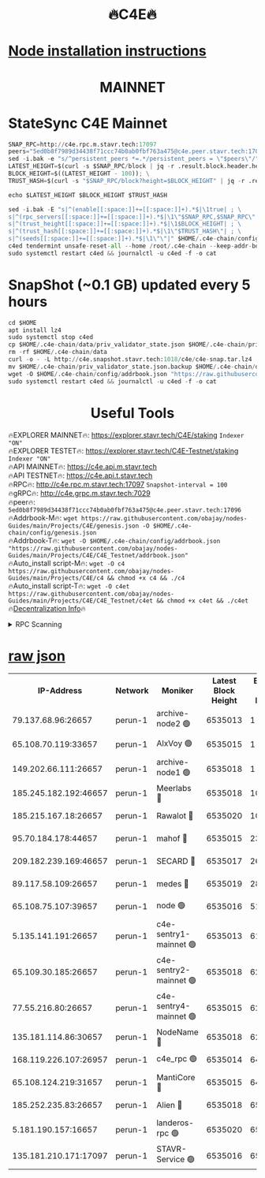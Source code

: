 <h1 align="center"> 🔥C4E🔥</h1>

[Node installation instructions](https://github.com/obajay/nodes-Guides/tree/main/Projects/C4E)
=

<h1 align="center"> MAINNET</h1>

# StateSync C4E Mainnet
```python
SNAP_RPC=http://c4e.rpc.m.stavr.tech:17097
peers="5ed0b8f7989d34438f71ccc74b0ab0fbf763a475@c4e.peer.stavr.tech:17096"
sed -i.bak -e "s/^persistent_peers *=.*/persistent_peers = \"$peers\"/" $HOME/.c4e-chain/config/config.toml
LATEST_HEIGHT=$(curl -s $SNAP_RPC/block | jq -r .result.block.header.height); \
BLOCK_HEIGHT=$((LATEST_HEIGHT - 100)); \
TRUST_HASH=$(curl -s "$SNAP_RPC/block?height=$BLOCK_HEIGHT" | jq -r .result.block_id.hash)

echo $LATEST_HEIGHT $BLOCK_HEIGHT $TRUST_HASH

sed -i.bak -E "s|^(enable[[:space:]]+=[[:space:]]+).*$|\1true| ; \
s|^(rpc_servers[[:space:]]+=[[:space:]]+).*$|\1\"$SNAP_RPC,$SNAP_RPC\"| ; \
s|^(trust_height[[:space:]]+=[[:space:]]+).*$|\1$BLOCK_HEIGHT| ; \
s|^(trust_hash[[:space:]]+=[[:space:]]+).*$|\1\"$TRUST_HASH\"| ; \
s|^(seeds[[:space:]]+=[[:space:]]+).*$|\1\"\"|" $HOME/.c4e-chain/config/config.toml
c4ed tendermint unsafe-reset-all --home /root/.c4e-chain --keep-addr-book
sudo systemctl restart c4ed && journalctl -u c4ed -f -o cat
```
# SnapShot (~0.1 GB) updated every 5 hours
```python
cd $HOME
apt install lz4
sudo systemctl stop c4ed
cp $HOME/.c4e-chain/data/priv_validator_state.json $HOME/.c4e-chain/priv_validator_state.json.backup
rm -rf $HOME/.c4e-chain/data
curl -o - -L http://c4e.snapshot.stavr.tech:1018/c4e/c4e-snap.tar.lz4 | lz4 -c -d - | tar -x -C $HOME/.c4e-chain --strip-components 2
mv $HOME/.c4e-chain/priv_validator_state.json.backup $HOME/.c4e-chain/data/priv_validator_state.json
wget -O $HOME/.c4e-chain/config/addrbook.json "https://raw.githubusercontent.com/obajay/nodes-Guides/main/Projects/C4E/addrbook.json"
sudo systemctl restart c4ed && journalctl -u c4ed -f -o cat
```
 <h1 align="center"> Useful Tools</h1>

🔥EXPLORER MAINNET🔥:  https://explorer.stavr.tech/C4E/staking            `Indexer "ON"` \
🔥EXPLORER TESTET🔥:   https://explorer.stavr.tech/C4E-Testnet/staking     `Indexer "ON"` \
🔥API MAINNET🔥:       https://c4e.api.m.stavr.tech \
🔥API TESTNET🔥:       https://c4e.api.t.stavr.tech \
🔥RPC🔥:               http://c4e.rpc.m.stavr.tech:17097                  `Snapshot-interval = 100` \
🔥gRPC🔥:              http://c4e.grpc.m.stavr.tech:7029 \
🔥peer🔥:              `5ed0b8f7989d34438f71ccc74b0ab0fbf763a475@c4e.peer.stavr.tech:17096` \
🔥Addrbook-M🔥:    ```wget https://raw.githubusercontent.com/obajay/nodes-Guides/main/Projects/C4E/genesis.json -O $HOME/.c4e-chain/config/genesis.json``` \
🔥Addrbook-T🔥:    ```wget -O $HOME/.c4e-chain/config/addrbook.json "https://raw.githubusercontent.com/obajay/nodes-Guides/main/Projects/C4E/C4E_Testnet/addrbook.json"``` \
🔥Auto_install script-M🔥: ```wget -O c4 https://raw.githubusercontent.com/obajay/nodes-Guides/main/Projects/C4E/c4 && chmod +x c4 && ./c4``` \
🔥Auto_install script-T🔥: ```wget -O c4et https://raw.githubusercontent.com/obajay/nodes-Guides/main/Projects/C4E/C4E_Testnet/c4et && chmod +x c4et && ./c4et``` \
🔥[Decentralization Info](https://github.com/obajay/StateSync-snapshots/tree/main/Projects/C4E/Decentralization)🔥




<details>
<summary>RPC Scanning</summary>

<h2 align="center"> We scan nodes in real time every 4 hours. And we provide the final result of RPC endpoints.
We cannot influence the operation of these nodes in any way. </h2>


```python
If Voting Power is higher than 0 --> then the Node is a validator of the network and may be subject to attack and be a potential threat to the chain.
```
```python
We marked such validators with a red symbol
```

</details>

[raw json](https://rpc-check.c4e.stavr.tech/c4e/rpc-c4e-result.json)
=



<table><tr><th>IP-Address</th><th>Network</th><th>Moniker</th><th>Latest Block Height</th><th>Earliest Block Height</th><th>Catching Up</th><th>Tx Index</th><th>Voting Power</th><th>Scan Time</th></tr><tr><td>79.137.68.96:26657</td><td>perun-1</td><td>archive-node2 🟢</td><td>6535013</td><td>1</td><td>False</td><td>on</td><td>0</td><td>2024-01-01T01:24:15.486182743UTC</td></tr><tr><td>65.108.70.119:33657</td><td>perun-1</td><td>AlxVoy 🟢</td><td>6535015</td><td>1</td><td>False</td><td>on</td><td>0</td><td>2024-01-01T01:24:29.574886165UTC</td></tr><tr><td>149.202.66.111:26657</td><td>perun-1</td><td>archive-node1 🟢</td><td>6535018</td><td>1</td><td>False</td><td>on</td><td>0</td><td>2024-01-01T01:24:45.197643411UTC</td></tr><tr><td>185.245.182.192:46657</td><td>perun-1</td><td>Meerlabs 🔴</td><td>6535018</td><td>1051501</td><td>False</td><td>on</td><td>493550</td><td>2024-01-01T01:24:48.574305527UTC</td></tr><tr><td>185.215.167.18:26657</td><td>perun-1</td><td>Rawalot 🔴</td><td>6535020</td><td>1090501</td><td>False</td><td>on</td><td>579034</td><td>2024-01-01T01:25:00.197566676UTC</td></tr><tr><td>95.70.184.178:44657</td><td>perun-1</td><td>mahof 🔴</td><td>6535015</td><td>2342001</td><td>False</td><td>off</td><td>1357006</td><td>2024-01-01T01:24:28.740315112UTC</td></tr><tr><td>209.182.239.169:46657</td><td>perun-1</td><td>SECARD 🔴</td><td>6535017</td><td>2616101</td><td>False</td><td>off</td><td>675729</td><td>2024-01-01T01:24:42.851243689UTC</td></tr><tr><td>89.117.58.109:26657</td><td>perun-1</td><td>medes 🔴</td><td>6535019</td><td>2826001</td><td>False</td><td>off</td><td>471345</td><td>2024-01-01T01:24:55.430876758UTC</td></tr><tr><td>65.108.75.107:39657</td><td>perun-1</td><td>node 🟢</td><td>6535016</td><td>5198801</td><td>False</td><td>on</td><td>0</td><td>2024-01-01T01:24:31.956682859UTC</td></tr><tr><td>5.135.141.191:26657</td><td>perun-1</td><td>c4e-sentry1-mainnet 🟢</td><td>6535013</td><td>6198001</td><td>False</td><td>on</td><td>0</td><td>2024-01-01T01:24:15.182643240UTC</td></tr><tr><td>65.109.30.185:26657</td><td>perun-1</td><td>c4e-sentry2-mainnet 🟢</td><td>6535018</td><td>6238301</td><td>False</td><td>on</td><td>0</td><td>2024-01-01T01:24:48.269403862UTC</td></tr><tr><td>77.55.216.80:26657</td><td>perun-1</td><td>c4e-sentry4-mainnet 🟢</td><td>6535015</td><td>6241001</td><td>False</td><td>on</td><td>0</td><td>2024-01-01T01:24:29.181918877UTC</td></tr><tr><td>135.181.114.86:30657</td><td>perun-1</td><td>NodeName 🔴</td><td>6535018</td><td>6284301</td><td>False</td><td>off</td><td>333717</td><td>2024-01-01T01:24:45.512257564UTC</td></tr><tr><td>168.119.226.107:26957</td><td>perun-1</td><td>c4e_rpc 🟢</td><td>6535014</td><td>6435014</td><td>False</td><td>on</td><td>0</td><td>2024-01-01T01:24:21.835225228UTC</td></tr><tr><td>65.108.124.219:31657</td><td>perun-1</td><td>MantiCore 🔴</td><td>6535015</td><td>6435015</td><td>False</td><td>off</td><td>837844</td><td>2024-01-01T01:24:28.292879105UTC</td></tr><tr><td>185.252.235.83:26657</td><td>perun-1</td><td>Alien 🔴</td><td>6535018</td><td>6502501</td><td>False</td><td>on</td><td>380508</td><td>2024-01-01T01:24:45.817502702UTC</td></tr><tr><td>5.181.190.157:16657</td><td>perun-1</td><td>landeros-rpc 🟢</td><td>6535020</td><td>6522001</td><td>False</td><td>on</td><td>0</td><td>2024-01-01T01:24:59.848836389UTC</td></tr><tr><td>135.181.210.171:17097</td><td>perun-1</td><td>STAVR-Service 🟢</td><td>6535016</td><td>6532001</td><td>False</td><td>on</td><td>0</td><td>2024-01-01T01:24:34.332512155UTC</td></tr></table>
